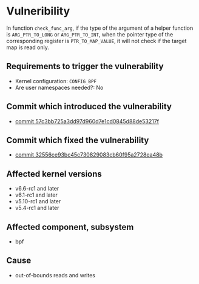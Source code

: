 # Vulneribility
 In function `check_func_arg`, if the type of the argument of a helper function is `ARG_PTR_TO_LONG` or `ARG_PTR_TO_INT`, when the pointer type of the corresponding register is `PTR_TO_MAP_VALUE`, it will not check if the target map is read only.



## Requirements to trigger the vulnerability
 - Kernel configuration: `CONFIG_BPF`
 - Are user namespaces needed?: No
  
## Commit which introduced the vulnerability
 - [commit 57c3bb725a3dd97d960d7e1cd0845d88de53217f](https://git.kernel.org/pub/scm/linux/kernel/git/torvalds/linux.git/commit/?id=57c3bb725a3dd97d960d7e1cd0845d88de53217f)

## Commit which fixed the vulnerability
- [commit 32556ce93bc45c730829083cb60f95a2728ea48b](https://git.kernel.org/pub/scm/linux/kernel/git/torvalds/linux.git/commit/kernel/bpf?id=32556ce93bc45c730829083cb60f95a2728ea48b)

## Affected kernel versions
- v6.6-rc1 and later 
- v6.1-rc1 and later 
- v5.10-rc1 and later 
- v5.4-rc1 and later

## Affected component, subsystem
- bpf

## Cause
- out-of-bounds reads and writes


